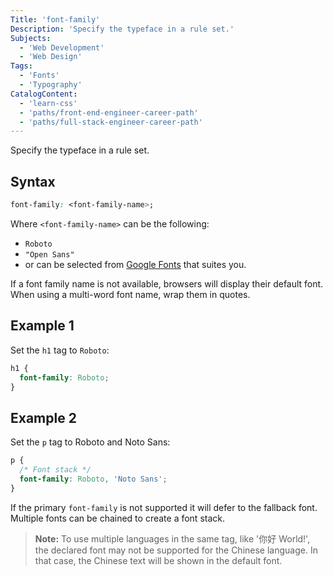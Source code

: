 ```yaml
---
Title: 'font-family'
Description: 'Specify the typeface in a rule set.'
Subjects:
  - 'Web Development'
  - 'Web Design'
Tags:
  - 'Fonts'
  - 'Typography'
CatalogContent:
  - 'learn-css'
  - 'paths/front-end-engineer-career-path'
  - 'paths/full-stack-engineer-career-path'
---
```


Specify the typeface in a rule set.

## Syntax

```css
font-family: <font-family-name>;
```

Where `<font-family-name>` can be the following:

- `Roboto`
- `"Open Sans"`
- or can be selected from [Google Fonts](https://fonts.google.com/) that suites you.

If a font family name is not available, browsers will display their default font. When using a multi-word font name, wrap them in quotes.

## Example 1

Set the `h1` tag to `Roboto`:

```css
h1 {
  font-family: Roboto;
}
```

## Example 2

Set the `p` tag to Roboto and Noto Sans:

```css
p {
  /* Font stack */
  font-family: Roboto, 'Noto Sans';
}
```

If the primary `font-family` is not supported it will defer to the fallback font. Multiple fonts can be chained to create a font stack.

> **Note:** To use multiple languages in the same tag, like '你好 World!', the declared font may not be supported for the Chinese language. In that case, the Chinese text will be shown in the default font.
